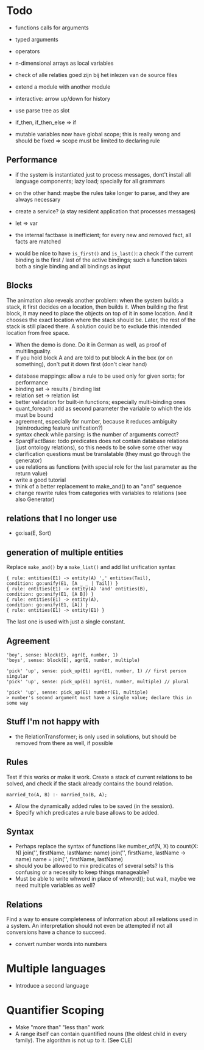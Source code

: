 # Todo

- functions calls for arguments
- typed arguments
- operators
- n-dimensional arrays as local variables

- check of alle relaties goed zijn bij het inlezen van de source files
- extend a module with another module
- interactive: arrow up/down for history

- use parse tree as slot
- if_then, if_then_else => if
- mutable variables now have global scope; this is really wrong and should be fixed => scope must be limited to declaring rule

## Performance
- if the system is instantiated just to process messages, dont't install all language components; lazy load; specially for all grammars
- on the other hand: maybe the rules take longer to parse, and they are always necessary
- create a service? (a stay resident application that processes messages)

- let => var
- the internal factbase is inefficient; for every new and removed fact, all facts are matched
- would be nice to have `is_first()` and `is_last()`: a check if the current binding is the first / last of the active bindings; such a function takes both a single binding and all bindings as input

## Blocks
The animation also reveals another problem: when the system builds a stack, it first decides on a location, then builds it. When building the first block, it may need to place the objects on top of it in some location. And it chooses the exact location where the stack should be. Later, the rest of the stack is still placed there. A solution could be to exclude this intended location from free space.

- When the demo is done. Do it in German as well, as proof of multilinguality.
- If you hold block A and are told to put block A in the box (or on something), don't put it down first (don't clear hand)

* database mappings: allow a rule to be used only for given sorts; for performance
* binding set -> results / binding list
* relation set -> relation list  
* better validation for built-in functions; especially multi-binding ones
* quant_foreach: add as second parameter the variable to which the ids must be bound 
* agreement, especially for number, because it reduces ambiguity (reintroducing feature unification?)
* syntax check while parsing: is the number of arguments correct?
* SparqlFactBase: todo predicates does not contain database relations (just ontology relations), so this needs to be solve some other way
* clarification questions must be translatable (they must go through the generator)
* use relations as functions (with special role for the last parameter as the return value)
* write a good tutorial
* think of a better replacement to make_and() to an "and" sequence 
* change rewrite rules from categories with variables to relations (see also Generator)

## relations that I no longer use

- go:isa(E, Sort)

## generation of multiple entities

Replace `make_and()` by a `make_list()` and add list unification syntax

    { rule: entities(E1) -> entity(A) ',' entities(Tail),                         condition: go:unify(E1, [A _ _ | Tail]) }
    { rule: entities(E1) -> entity(A) 'and' entities(B),                          condition: go:unify(E1, [A B]) }
    { rule: entities(E1) -> entity(A),                                            condition: go:unify(E1, [A]) }
    { rule: entities(E1) -> entity(E1) }    

The last one is used with just a single constant.

## Agreement

    'boy', sense: block(E), agr(E, number, 1)
    'boys', sense: block(E), agr(E, number, multiple)
    
    'pick' 'up', sense: pick_up(E1) agr(E1, number, 1) // first person singular
    'pick' 'up', sense: pick_up(E1) agr(E1, number, multiple) // plural
    
    'pick' 'up', sense: pick_up(E1) number(E1, multiple)
    > number's second argument must have a single value; declare this in some way 

## Stuff I'm not happy with

* the RelationTransformer; is only used in solutions, but should be removed from there as well, if possible

## Rules

Test if this works or make it work. Create a stack of current relations to be solved, and check if the stack already contains the bound relation.

    married_to(A, B) :- married_to(B, A);
    
* Allow the dynamically added rules to be saved (in the session).
* Specify which predicates a rule base allows to be added.    

## Syntax

- Perhaps replace the syntax of functions like number_of(N, X) to
    count(X: N)
    join('', firstName, lastName: name)
    join('', firstName, lastName -> name)
    name = join('', firstName, lastName)
- should you be allowed to mix predicates of several sets? Is this confusing or a necessity to keep things manageable?
- Must be able to write whword in place of whword(); but wait, maybe we need multiple variables as well?

## Relations

Find a way to ensure completeness of information about all relations used in a system. An interpretation should not even be attempted if not all conversions have a chance to succeed.

* convert number words into numbers

# Multiple languages

- Introduce a second language

# Quantifier Scoping

- Make "more than" "less than" work
- A range itself can contain quantified nouns (the oldest child in every family). The algorithm is not up to it. (See CLE)
